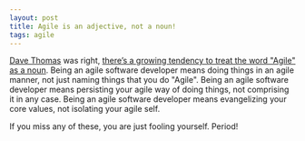 ```yaml
---
layout: post
title: Agile is an adjective, not a noun!
tags: agile
---
```


[Dave Thomas][1] was right, [there’s a growing tendency to treat the word "Agile" as a noun][2]. Being an agile software developer means doing things in an agile manner, not just naming things that you do "Agile". Being an agile software developer means persisting your agile way of doing things, not comprising it in any case. Being an agile software developer means evangelizing your core values, not isolating your agile self.

If you miss any of these, you are just fooling yourself. Period! 

[1]: http://twitter.com/pragdave
[2]: http://pragprog.com/magazines/2011-02/agile--   